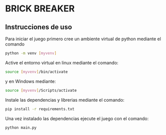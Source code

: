 # BRICK BREAKER 

## Instrucciones de uso


Para iniciar el juego primero cree un ambiente virtual de python mediante el comando 

```bash 
python -m venv [myvenv]
```

Active el entorno virtual en linux mediante el comando:


```bash 
source [myvenv]/bin/activate
```

y en Windows mediante:


```bash 
source [myvenv]/Scripts/activate
```

Instale las dependencias y librerias mediante el comando: 

```bash 
pip install -r requirements.txt
```

Una vez instalado las dependencias ejecute el juego con el comando:

```bash 
python main.py
```

